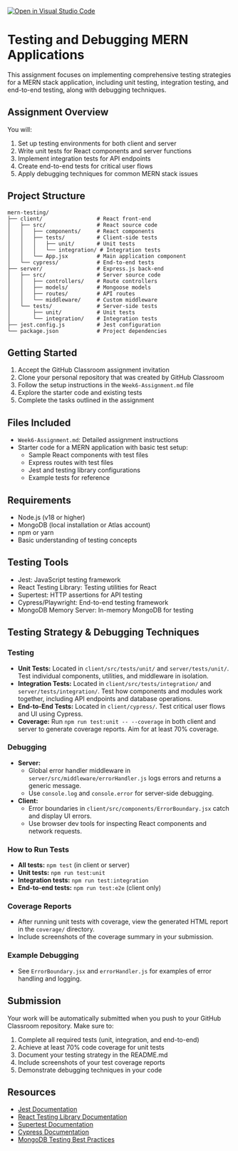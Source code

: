 [![Open in Visual Studio Code](https://classroom.github.com/assets/open-in-vscode-2e0aaae1b6195c2367325f4f02e2d04e9abb55f0b24a779b69b11b9e10269abc.svg)](https://classroom.github.com/online_ide?assignment_repo_id=19949555&assignment_repo_type=AssignmentRepo)
# Testing and Debugging MERN Applications

This assignment focuses on implementing comprehensive testing strategies for a MERN stack application, including unit testing, integration testing, and end-to-end testing, along with debugging techniques.

## Assignment Overview

You will:
1. Set up testing environments for both client and server
2. Write unit tests for React components and server functions
3. Implement integration tests for API endpoints
4. Create end-to-end tests for critical user flows
5. Apply debugging techniques for common MERN stack issues

## Project Structure

```
mern-testing/
├── client/                 # React front-end
│   ├── src/                # React source code
│   │   ├── components/     # React components
│   │   ├── tests/          # Client-side tests
│   │   │   ├── unit/       # Unit tests
│   │   │   └── integration/ # Integration tests
│   │   └── App.jsx         # Main application component
│   └── cypress/            # End-to-end tests
├── server/                 # Express.js back-end
│   ├── src/                # Server source code
│   │   ├── controllers/    # Route controllers
│   │   ├── models/         # Mongoose models
│   │   ├── routes/         # API routes
│   │   └── middleware/     # Custom middleware
│   └── tests/              # Server-side tests
│       ├── unit/           # Unit tests
│       └── integration/    # Integration tests
├── jest.config.js          # Jest configuration
└── package.json            # Project dependencies
```

## Getting Started

1. Accept the GitHub Classroom assignment invitation
2. Clone your personal repository that was created by GitHub Classroom
3. Follow the setup instructions in the `Week6-Assignment.md` file
4. Explore the starter code and existing tests
5. Complete the tasks outlined in the assignment

## Files Included

- `Week6-Assignment.md`: Detailed assignment instructions
- Starter code for a MERN application with basic test setup:
  - Sample React components with test files
  - Express routes with test files
  - Jest and testing library configurations
  - Example tests for reference

## Requirements

- Node.js (v18 or higher)
- MongoDB (local installation or Atlas account)
- npm or yarn
- Basic understanding of testing concepts

## Testing Tools

- Jest: JavaScript testing framework
- React Testing Library: Testing utilities for React
- Supertest: HTTP assertions for API testing
- Cypress/Playwright: End-to-end testing framework
- MongoDB Memory Server: In-memory MongoDB for testing

## Testing Strategy & Debugging Techniques

### Testing
- **Unit Tests:** Located in `client/src/tests/unit/` and `server/tests/unit/`. Test individual components, utilities, and middleware in isolation.
- **Integration Tests:** Located in `client/src/tests/integration/` and `server/tests/integration/`. Test how components and modules work together, including API endpoints and database operations.
- **End-to-End Tests:** Located in `client/cypress/`. Test critical user flows and UI using Cypress.
- **Coverage:** Run `npm run test:unit -- --coverage` in both client and server to generate coverage reports. Aim for at least 70% coverage.

### Debugging
- **Server:**
  - Global error handler middleware in `server/src/middleware/errorHandler.js` logs errors and returns a generic message.
  - Use `console.log` and `console.error` for server-side debugging.
- **Client:**
  - Error boundaries in `client/src/components/ErrorBoundary.jsx` catch and display UI errors.
  - Use browser dev tools for inspecting React components and network requests.

### How to Run Tests
- **All tests:** `npm test` (in client or server)
- **Unit tests:** `npm run test:unit`
- **Integration tests:** `npm run test:integration`
- **End-to-end tests:** `npm run test:e2e` (client only)

### Coverage Reports
- After running unit tests with coverage, view the generated HTML report in the `coverage/` directory.
- Include screenshots of the coverage summary in your submission.

### Example Debugging
- See `ErrorBoundary.jsx` and `errorHandler.js` for examples of error handling and logging.

## Submission

Your work will be automatically submitted when you push to your GitHub Classroom repository. Make sure to:

1. Complete all required tests (unit, integration, and end-to-end)
2. Achieve at least 70% code coverage for unit tests
3. Document your testing strategy in the README.md
4. Include screenshots of your test coverage reports
5. Demonstrate debugging techniques in your code

## Resources

- [Jest Documentation](https://jestjs.io/docs/getting-started)
- [React Testing Library Documentation](https://testing-library.com/docs/react-testing-library/intro/)
- [Supertest Documentation](https://github.com/visionmedia/supertest)
- [Cypress Documentation](https://docs.cypress.io/)
- [MongoDB Testing Best Practices](https://www.mongodb.com/blog/post/mongodb-testing-best-practices) 